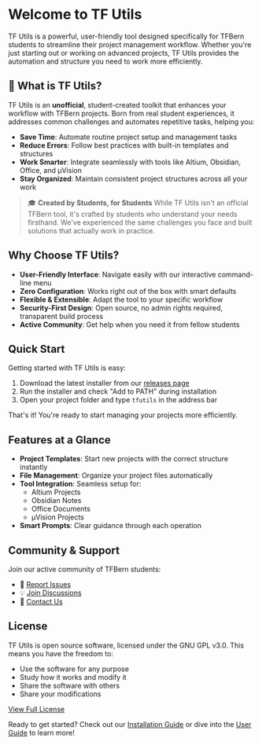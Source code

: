 # Welcome to TF Utils

TF Utils is a powerful, user-friendly tool designed specifically for TFBern students to streamline their project
management workflow. Whether you're just starting out or working on advanced projects, TF Utils provides the automation
and structure you need to work more efficiently.

## 🎯 What is TF Utils?

TF Utils is an **unofficial**, student-created toolkit that enhances your workflow with TFBern projects. Born from real
student experiences, it addresses common challenges and automates repetitive tasks, helping you:

- **Save Time**: Automate routine project setup and management tasks
- **Reduce Errors**: Follow best practices with built-in templates and structures
- **Work Smarter**: Integrate seamlessly with tools like Altium, Obsidian, Office, and µVision
- **Stay Organized**: Maintain consistent project structures across all your work

> 🎓 **Created by Students, for Students**
> While TF Utils isn't an official TFBern tool, it's crafted by students who understand your needs firsthand. We've
> experienced the same challenges you face and built solutions that actually work in practice.

## Why Choose TF Utils?

- **User-Friendly Interface**: Navigate easily with our interactive command-line menu
- **Zero Configuration**: Works right out of the box with smart defaults
- **Flexible & Extensible**: Adapt the tool to your specific workflow
- **Security-First Design**: Open source, no admin rights required, transparent build process
- **Active Community**: Get help when you need it from fellow students

## Quick Start

Getting started with TF Utils is easy:

1. Download the latest installer from our [releases page](https://github.com/ImGajeed76/tfUtils/releases)
2. Run the installer and check "Add to PATH" during installation
3. Open your project folder and type `tfutils` in the address bar

That's it! You're ready to start managing your projects more efficiently.

## Features at a Glance

- **Project Templates**: Start new projects with the correct structure instantly
- **File Management**: Organize your project files automatically
- **Tool Integration**: Seamless setup for:
    - Altium Projects
    - Obsidian Notes
    - Office Documents
    - µVision Projects
- **Smart Prompts**: Clear guidance through each operation

## Community & Support

Join our active community of TFBern students:

- 📝 [Report Issues](https://github.com/ImGajeed76/tfUtils/issues)
- 💡 [Join Discussions](https://github.com/ImGajeed76/tfUtils/discussions)
- 📧 [Contact Us](mailto:github.staging362@passmail.net)

## License

TF Utils is open source software, licensed under the GNU GPL v3.0. This means you have the freedom to:

- Use the software for any purpose
- Study how it works and modify it
- Share the software with others
- Share your modifications

[View Full License](LICENSE)

Ready to get started? Check out our [Installation Guide](installation.md) or dive into the [User Guide](user-guide.md)
to learn more!
